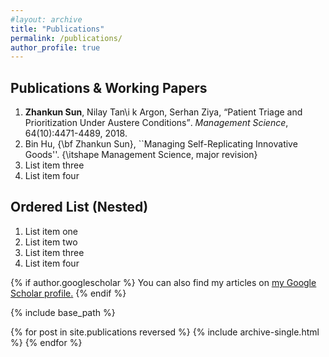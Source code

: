 ```yaml
---
#layout: archive
title: "Publications"
permalink: /publications/
author_profile: true
---
```


## Publications & Working Papers

1. **Zhankun Sun**, Nilay Tan\i k Argon, Serhan Ziya, <q>Patient Triage and Prioritization Under Austere Conditions</q>. <var>Management Science</var>, 64(10):4471-4489, 2018.
2. Bin Hu, {\bf Zhankun Sun}, ``Managing Self-Replicating Innovative Goods''. {\itshape Management Science, major revision}
3. List item three
4. List item four


## Ordered List (Nested)

  1. List item one
  2. List item two
  3. List item three
  4. List item four

{% if author.googlescholar %}
  You can also find my articles on <u><a href="{{author.googlescholar}}">my Google Scholar profile</a>.</u>
{% endif %}

{% include base_path %}

{% for post in site.publications reversed %}
  {% include archive-single.html %}
{% endfor %}
